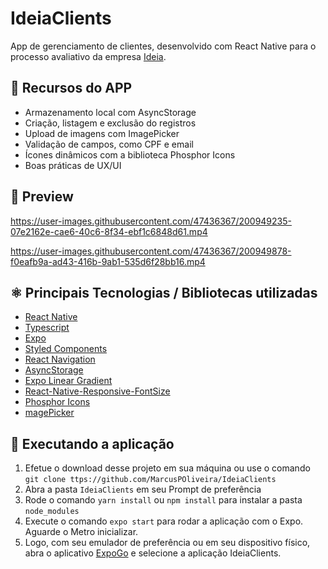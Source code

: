 # IdeiaClients
App de gerenciamento de clientes, desenvolvido com React Native para o processo avaliativo da empresa [Ideia](https://www.linkedin.com/company/ideia-solucoesemsistemas/).

## 📖 Recursos do APP
- Armazenamento local com AsyncStorage
- Criação, listagem e exclusão do registros
- Upload de imagens com ImagePicker
- Validação de campos, como CPF e email
- Ícones dinâmicos com a biblioteca Phosphor Icons
- Boas práticas de UX/UI

## 📱 Preview

https://user-images.githubusercontent.com/47436367/200949235-07e2162e-cae6-40c6-8f34-ebf1c6848d61.mp4

https://user-images.githubusercontent.com/47436367/200949878-f0eafb9a-ad43-416b-9ab1-535d6f28bb16.mp4

## ⚛ Principais Tecnologias / Bibliotecas utilizadas
- [React Native](https://reactnative.dev/)
- [Typescript](https://www.typescriptlang.org/)
- [Expo](https://docs.expo.dev/)
- [Styled Components](https://styled-components.com/)
- [React Navigation](https://reactnavigation.org/)
- [AsyncStorage](https://react-native-async-storage.github.io/async-storage/)
- [Expo Linear Gradient](https://docs.expo.dev/versions/latest/sdk/linear-gradient/)
- [React-Native-Responsive-FontSize](https://github.com/heyman333/react-native-responsive-fontSize)
- [Phosphor Icons](https://phosphoricons.com/)
- [magePicker](https://docs.expo.dev/versions/latest/sdk/imagepicker/)


## 🔧 Executando a aplicação
1. Efetue o download desse projeto em sua máquina ou use o comando ``git clone ttps://github.com/MarcusPOliveira/IdeiaClients``
2. Abra a pasta ``IdeiaClients`` em seu Prompt de preferência
3. Rode o comando ``yarn install`` ou ``npm install`` para instalar a pasta ``node_modules``
4. Execute o comando ``expo start`` para rodar a aplicação com o Expo. Aguarde o Metro inicializar.
5. Logo, com seu emulador de preferência ou em seu dispositivo físico, abra o aplicativo [ExpoGo](https://expo.dev/client) e selecione a aplicação IdeiaClients.

